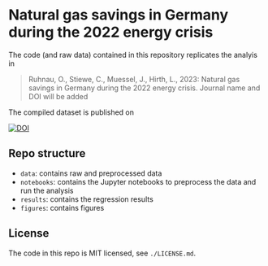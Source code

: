 # Natural gas savings in Germany during the 2022 energy crisis

The code (and raw data) contained in this repository replicates the analyis in

> Ruhnau, O., Stiewe, C., Muessel, J., Hirth, L., 2023: Natural gas savings in Germany during the 2022 energy crisis. Journal name and DOI will be added

The compiled dataset is published on 

[![DOI](https://zenodo.org/badge/DOI/10.5281/zenodo.7782052.svg)](https://doi.org/10.5281/zenodo.7782052)

## Repo structure

* `data`: contains raw and preprocessed data
* `notebooks`: contains the Jupyter notebooks to preprocess the data and run the analysis
* `results`: contains the regression results
* `figures`: contains figures

## License

The code in this repo is MIT licensed, see `./LICENSE.md`.
